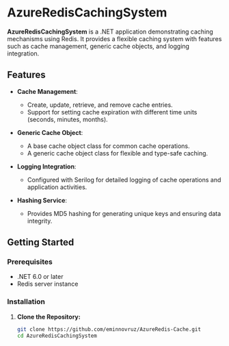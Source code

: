 # AzureRedisCachingSystem

**AzureRedisCachingSystem** is a .NET application demonstrating caching mechanisms using Redis. It provides a flexible caching system with features such as cache management, generic cache objects, and logging integration.

## Features

- **Cache Management**: 
  - Create, update, retrieve, and remove cache entries.
  - Support for setting cache expiration with different time units (seconds, minutes, months).

- **Generic Cache Object**:
  - A base cache object class for common cache operations.
  - A generic cache object class for flexible and type-safe caching.

- **Logging Integration**:
  - Configured with Serilog for detailed logging of cache operations and application activities.

- **Hashing Service**:
  - Provides MD5 hashing for generating unique keys and ensuring data integrity.

## Getting Started

### Prerequisites

- .NET 6.0 or later
- Redis server instance

### Installation

1. **Clone the Repository:**

   ```bash
   git clone https://github.com/eminnovruz/AzureRedis-Cache.git
   cd AzureRedisCachingSystem
